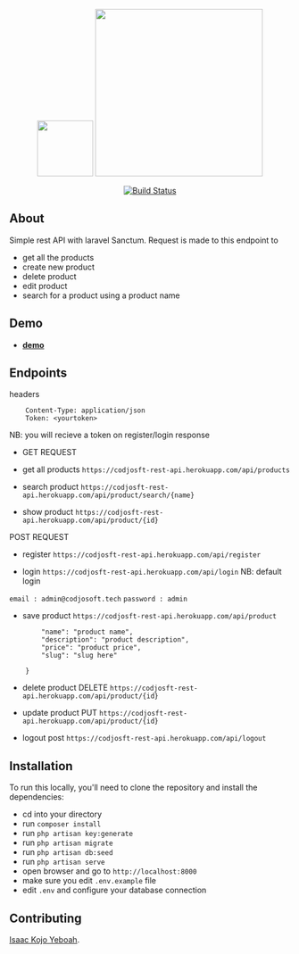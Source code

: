 
<p align="center">
<a><img src="http://www.codjosoft.tech/favicon_io/android-chrome-192x192.png" width="100"></a>
<a href="https://laravel.com" target="_blank"><img src="https://raw.githubusercontent.com/laravel/art/master/logo-lockup/5%20SVG/2%20CMYK/1%20Full%20Color/laravel-logolockup-cmyk-red.svg" width="300"></a></p>

<p align="center">
<a href="https://travis-ci.org/laravel/framework"><img src="https://travis-ci.org/laravel/framework.svg" alt="Build Status"></a>


## About 

Simple rest API with laravel Sanctum. Request is made to this endpoint to <br>

- get all the products
- create new product
- delete product
- edit product
- search for a product using a product name

## Demo

- **[demo](https://codjosft-rest-api.herokuapp.com/)**

## Endpoints
 headers
 ``` Accept: application/json
     Content-Type: application/json
     Token: <yourtoken> 
  ```
NB: you will recieve a token on register/login response

- GET REQUEST

- get all products
  ```https://codjosft-rest-api.herokuapp.com/api/products```
- search product
  ```https://codjosft-rest-api.herokuapp.com/api/product/search/{name}```
- show product
  ```https://codjosft-rest-api.herokuapp.com/api/product/{id}```


POST REQUEST

- register
 ```https://codjosft-rest-api.herokuapp.com/api/register``` 

- login
 ```https://codjosft-rest-api.herokuapp.com/api/login``` 
NB: default login 

``` email : admin@codjosoft.tech ```
``` password : admin ```

- save product
 ```https://codjosft-rest-api.herokuapp.com/api/product```

```    request body {
        "name": "product name",
        "description": "product description",
        "price": "product price",
        "slug": "slug here"

    } 
  ``` 
  - delete product
  DELETE 
  ```https://codjosft-rest-api.herokuapp.com/api/product/{id}```

 - update product
  PUT
  ```https://codjosft-rest-api.herokuapp.com/api/product/{id}```

- logout
 post  ```https://codjosft-rest-api.herokuapp.com/api/logout```


## Installation

  To run this locally, you'll need to clone the repository and install the dependencies:

- cd into your directory
- run `composer install`
- run `php artisan key:generate`
- run `php artisan migrate`
- run `php artisan db:seed`
- run `php artisan serve`
- open browser and go to `http://localhost:8000`
- make sure you edit `.env.example` file
- edit `.env` and configure your database connection 

## Contributing

[Isaac Kojo Yeboah](https://github.com/kojoyeboah53i).

